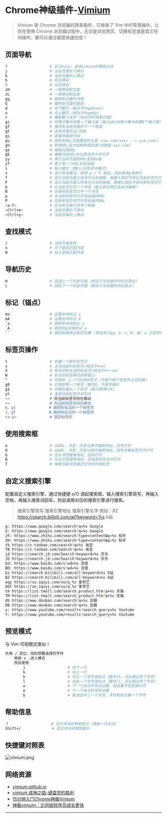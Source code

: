 
# Chrome神级插件-[Vimium](https://github.com/philc/vimium)

> Vimium 是 Chrome 浏览器的效率插件，它继承了 Vim 中的常用操作，让你在使用 Chrome 浏览器过程中，无论是浏览网页、切换标签或是其它任何操作，都可以通过键盘快速完成！



## 页面导航

```bash
?                   # 显示help，查询vimium的使用方法
j                   # 当前页面向下移动
k                   # 当前页面向上移动
h                   # 向左移动
l                   # 向右移动
zH                  # 一直移动到左部
zL                  # 一直移动到右部
gg                  # 跳转到页面的顶部
G                   # 跳转到页面的底部
d                   # 向下翻页（相当于PageDown）
u                   # 向上翻页（相当于PageUp）
r                   # 重新载入该页（相当于F5刷新页面）
gi                  # 将焦点集中到第一个输入框（输入gNi则焦点集中到第N个输入框）
gf                  # 循环到当前页面的下一个框层
gF                  # 选择页面的主/顶框
gs                  # 查看页面源代码
gu                  # 跳转到URL页面路径的父级（xxx.com/xxx/ --> xxx.com/）
gU                  # 转到URL层次结构的根目录(也就是 xxx.com)
ge                  # 编辑当前URL
gE                  # 编辑当前URL并在新选项卡中打开
yy                  # 拷贝当前页面的URL到剪贴板
yf                  # 拷贝某一个URL到剪贴板
i                   # 输入模式（按Esc回到命令模式）
v                   # 进入预览模式，使用 p / P 粘贴，然后使用y来拷贝
f                   # 显示当前页面上所有可点击链接，再输入相应字母在当前标签页打开
F                   # 显示当前页面上所有可点击的链接，再输入相应字母在新标签页打开
b                   # 在当前页打开一个书签（输入部分网址会自动搜索）
B                   # 在新的标签页打开一个书签
p                   # 在当前标签中打开剪贴板的URL	
P                   # 在新标签页中打开剪贴板的URL
<a-f>               # 在当前页面打开多个链接
<Ctrl+e>            # 当前页面向下移动
<Ctrl+y>            # 当前页面向上移动
```



## 查找模式

```bash
/                   # 当前页面查找
n                   # 向下查找匹配内容
N                   # 向上查找匹配内容
```



## 导航历史

```bash
H                   # 回退上一个历史页面（相当于浏览器中的向左箭头）
L                   # 回到下一个历史页面（相当于浏览器的向右箭头）
```



## 标记（锚点）

```bash
ma                  # 设置本地标记 a
mA                  # 设置全局标记 A 
`a                  # 跳转到本地标记 a
`A                  # 跳转到q全局标记 a
``                  # 跳回到跳转之前的位置 (即在执行gg，G，n，N，或/ a 之前的位置）
```



## 标签页操作

```bash
t                   # 创建一个新的标签页
x                   # 关闭当前的标签页(相当于⌘+w)
X                   # 恢复刚刚关闭的标签页(相当于⌘+⇧+w)
W                   # 将当前标签移动到新窗口
^                   # 切换到 上一个历史标签页（可用于两个标签页之间切换）
g0                  # 切换到第一个标签（数字0，不是字母O）
g$                  # 切换到最后一个标签（我习惯用⌘+9）
yt                  # 复制当前标签页并打开
<<                  # 将当前标签页向左移动
>>                  # 将当前标签页向左移动
K，gt               # 跳转到右边的一个标签页
J，gT               # 跳转到左边的一个标签页
<a-p>               # 固定标签栏
```



## 使用搜索框

```bash
o                   # 从URL、书签、历史记录中搜索地址，回车打开
O                   # 从URL、书签、历史记录中搜索地址，回车在新标签页中打开
b                   # 仅从书签搜索地址，回车打开
B                   # 仅从书签搜索地址，回车新标签页中打开
T                   # 搜索当前浏览器已打开的所有标签
```



## 自定义搜索引擎

配置自定义搜索引擎，通过快捷键 o/O 调起搜索框，输入搜索引擎简写，再输入空格，再输入搜索词回车，则会调用对应的搜索引擎进行搜索。

> 搜索引擎简写 搜索引擎地址 搜索引擎名字
  例如：BZ https://search.bilibili.com/all?keyword=%s b站

```bash
g: https://www.google.com/search?q=%s Google
G: https://www.google.com/search?q=%s Google
zh: https://www.zhihu.com/search?type=content&q=%s 知乎
ZH: https://www.zhihu.com/search?type=content&q=%s 知乎
tb https://s.taobao.com/search?q=%s 淘宝
TB https://s.taobao.com/search?q=%s 淘宝
jd https://search.jd.com/Search?keyword=%s 京东
JD https://search.jd.com/Search?keyword=%s 京东
bd: https://www.baidu.com/s?wd=%s 百度
BD: https://www.baidu.com/s?wd=%s 百度
bz https://search.bilibili.com/all?keyword=%s b站
BZ https://search.bilibili.com/all?keyword=%s b站
aqy https://so.iqiyi.com/so/q_%s 爱奇艺
AQY https://so.iqiyi.com/so/q_%s 爱奇艺
tm https://list.tmall.com/search_product.htm?q=%s 天猫
TM https://list.tmall.com/search_product.htm?q=%s 天猫
db https://www.douban.com/search?q=%s 豆瓣
DB https://www.douban.com/search?q=%s 豆瓣
y: https://www.youtube.com/results?search_query=%s Youtube
Y: https://www.youtube.com/results?search_query=%s Youtube
```



## 预览模式

与 Vim 可视模式类似！

```bash
先用 / 定位，找到想要选择的字符
    再按 v ,进入模式
    然后使用
        j                   # 向下一行
        k                   # 向上一行
        h                   # 向左一个字符或标点（数字+h，可以移动多个字符）
        l                   # 向右一个字符或标点（数字+l，可以移动多个字符）
        w                   # 下一个标点符号后位置，包括看不见的换行符
        e                   # 下一个标点符号前位置
        b                   # 取消选中上一个字符，字符和标点算一个字符
```



## 帮助信息

```bash
？                   # 显示命令的帮助提示（再按一次关闭）
Shift+/              # 显示命令的帮助提示
```



## 快捷键对照表

![vimium.png](https://github.com/chloneda/vim-cheatsheet/blob/master/vimium.png)



## 网络资源

- [vimium.github.io](https://vimium.github.io/)
- [vimium 成神之路-键盘党的胜利](https://zhuanlan.zhihu.com/p/64533566)
- [15分钟入门Chrome神器Vimium](https://www.jianshu.com/p/849d6b21e02e)
- [神器vimium：比同级程序员成长更快](https://zhuanlan.zhihu.com/p/38179086)



---
